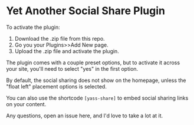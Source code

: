 # Yet Another Social Share Plugin

To activate the plugin:
1. Download the .zip file from this repo.
2. Go you your Plugins>>Add New page.
3. Upload the .zip file and activate the plugin.

The plugin comes with a couple preset options, but to activate it across your site, you'll need to select "yes" in the first option. 

By default, the social sharing does not show on the homepage, unless the "float left" placement options is selected. 

You can also use the shortcode `[yass-share]` to embed social sharing links on your content.

Any questions, open an issue here, and I'd love to take a lot at it. 